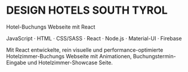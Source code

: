 # DESIGN HOTELS SOUTH TYROL

Hotel-Buchungs Webseite mit React

JavaScript · HTML · CSS/SASS · React · Node.js · Material-UI · Firebase

Mit React entwickelte, rein visuelle und performance-optimierte Hotelzimmer-Buchungs Webseite
mit Animationen, Buchungstermin-Eingabe und Hotelzimmer-Showcase Seite.
